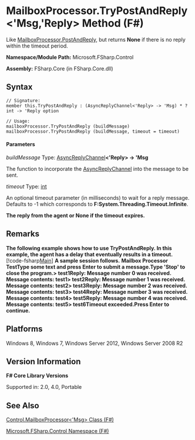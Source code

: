 # MailboxProcessor.TryPostAndReply<'Msg,'Reply> Method (F#)

Like [MailboxProcessor.PostAndReply](http://msdn.microsoft.com/en-us/library/11842a52-ea51-45e8-86c4-72e887fedf71), but returns **None** if there is no reply within the timeout period.

**Namespace/Module Path:** Microsoft.FSharp.Control

**Assembly:** FSharp.Core (in FSharp.Core.dll)


## Syntax

```
// Signature:
member this.TryPostAndReply : (AsyncReplyChannel<'Reply> -> 'Msg) * ?int -> 'Reply option

// Usage:
mailboxProcessor.TryPostAndReply (buildMessage)
mailboxProcessor.TryPostAndReply (buildMessage, timeout = timeout)
```

#### Parameters
*buildMessage*
Type: [AsyncReplyChannel](http://msdn.microsoft.com/en-us/library/e32fd8ec-37dd-4e63-94a5-67709962d1d0)**&lt;'Reply&gt; -&gt;   'Msg**


The function to incorporate the [AsyncReplyChannel](http://msdn.microsoft.com/en-us/library/e32fd8ec-37dd-4e63-94a5-67709962d1d0) into the message to be sent.


*timeout*
Type: [int](http://msdn.microsoft.com/en-us/library/025d5455-3622-4ea5-9573-3ecbd4ee1375)


An optional timeout parameter (in milliseconds) to wait for a reply message. Defaults to -1 which corresponds to **F:System.Threading.Timeout.Infinite**.



**The reply from the agent or None if the timeout expires.**
## Remarks
**The following example shows how to use TryPostAndReply. In this example, the agent has a delay that eventually results in a timeout.**
[!code-fsharp[Main](snippets/fsmailboxprocessor/snippet16.fs)]
**A sample session follows.**
**Mailbox Processor TestType some text and press Enter to submit a message.Type 'Stop' to close the program.&gt; test1Reply: Message number 0 was received. Message contents: test1&gt; test2Reply: Message number 1 was received. Message contents: test2&gt; test3Reply: Message number 2 was received. Message contents: test3&gt; test4Reply: Message number 3 was received. Message contents: test4&gt; test5Reply: Message number 4 was received. Message contents: test5&gt; test6Timeout exceeded.Press Enter to continue.**
## Platforms
Windows 8, Windows 7, Windows Server 2012, Windows Server 2008 R2


## Version Information
**F# Core Library Versions**

Supported in: 2.0, 4.0, Portable




## See Also
[Control.MailboxProcessor&#60;'Msg&#62; Class &#40;F&#35;&#41;](Control.MailboxProcessor%28%27Msg%29+Class+%28FSharp%29.md)

[Microsoft.FSharp.Control Namespace &#40;F&#35;&#41;](Microsoft.FSharp.Control+Namespace+%28FSharp%29.md)

